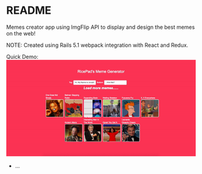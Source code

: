 # README


Memes creator app using ImgFlip API to display and design the best memes on the web!

NOTE: Created using Rails 5.1 webpack integration with React and Redux.

Quick Demo: 
<img src="/app/assets/images/redux-meme.gif"/>



* ...
